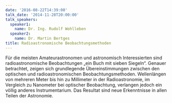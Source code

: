 ```yaml
---
date: '2016-08-22T14:39:00'
talk_date: '2014-11-28T20:00:00'
talk_speakers:
  speaker1:
    name: Dr. Ing. Rudolf Wohlleben
  speaker2:
    name: Dr. Martin Bertges
title: Radioastronomische Beobachtungsmethoden
---
```

Für die meisten Amateurastronomen und astronomisch Interessierten sind radioastronomische Beobachtungen „ein Buch mit sieben Siegeln“. Genauer betrachtet, zeigen sich grundlegende Übereinstimmungen zwischen den optischen und radioastronomischen Beobachtungsmethoden. Wellenlängen von mehreren Meter bis hin zu Millimeter in der Radioastronomie, im Vergleich zu Nanometer bei optischer Beobachtung, verlangen jedoch ein völlig anderes Instrumentarium. Das Resultat sind neue Erkenntnisse in allen Teilen der Astronomie.